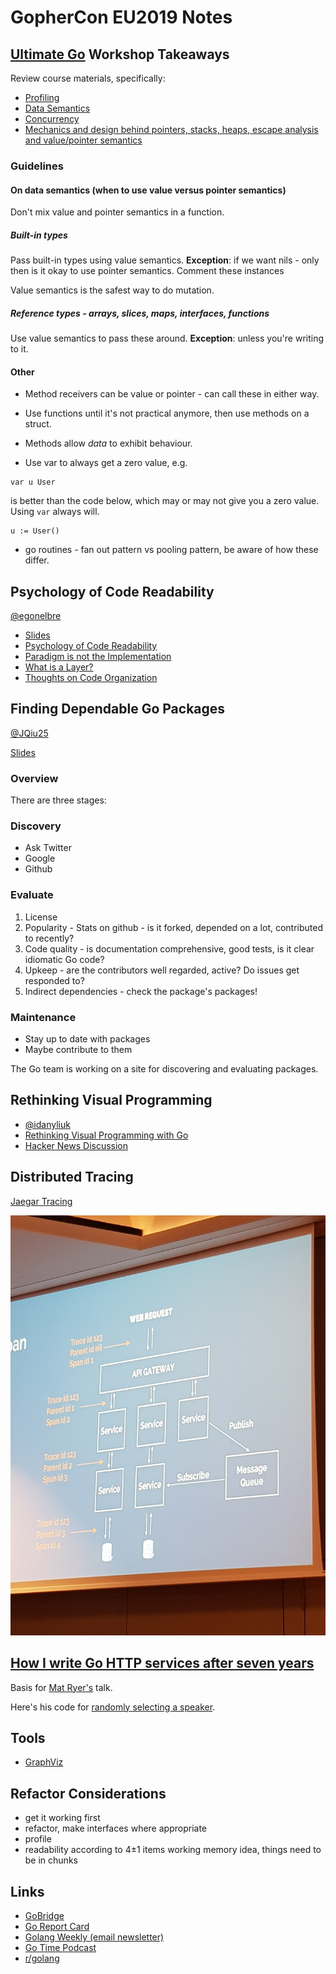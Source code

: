 # GopherCon EU2019 Notes

## [Ultimate Go](https://github.com/ardanlabs/gotraining/blob/master/topics/courses/go/README.md) Workshop Takeaways

Review course materials, specifically:
 
* [Profiling](https://github.com/ardanlabs/gotraining/blob/master/topics/courses/go/tooling/README.md)
* [Data Semantics](https://github.com/ardanlabs/gotraining/blob/67e33a36da51d394b0fe6f925b8023e10a29878d/topics/go/language/methods/example5/example5.go)
* [Concurrency](https://github.com/ardanlabs/gotraining/blob/master/topics/courses/go/concurrency/README.md)
* [Mechanics and design behind pointers, stacks, heaps, escape analysis and value/pointer semantics](https://www.ardanlabs.com/blog/2017/05/language-mechanics-on-stacks-and-pointers.html)

### Guidelines

#### On data semantics (when to use value versus pointer semantics)

Don't mix value and pointer semantics in a function.

##### Built-in types

Pass built-in types using value semantics.
**Exception**: if we want nils - only then is it okay to use pointer semantics. Comment these instances

Value semantics is the safest way to do mutation.

##### Reference types - arrays, slices, maps, interfaces, functions

Use value semantics to pass these around. **Exception**: unless you're writing to it.

#### Other 

* Method receivers can be value or pointer - can call these in either way.

* Use functions until it's not practical anymore, then use methods on a struct.

* Methods allow _data_ to exhibit behaviour.

* Use var to always get a zero value, e.g.
```
var u User
```
is better than the code below, which may or may not give you a zero value. Using `var` always will.
```
u := User()
``` 

* go routines - fan out pattern vs pooling pattern, be aware of how these differ.

## Psychology of Code Readability
[@egonelbre](https://twitter.com/egonelbre)

* [Slides](https://t.co/pcN9bw3XuO)
* [Psychology of Code Readability](https://medium.com/@egonelbre/psychology-of-code-readability-d23b1ff1258a)
* [Paradigm is not the Implementation](https://medium.com/@egonelbre/paradigm-is-not-the-implementation-af4c1489c073)
* [What is a Layer?](https://medium.com/@egonelbre/what-is-a-layer-948bb1a26b5d)
* [Thoughts on Code Organization](https://medium.com/@egonelbre/thoughts-on-code-organization-c668e7cc4b96)


## Finding Dependable Go Packages

[@JQiu25](https://twitter.com/JQiu25)

[Slides](https://speakerdeck.com/julieqiu/finding-dependable-go-packages)

### Overview
There are three stages:

### Discovery 
* Ask Twitter 
* Google
* Github

### Evaluate 
1. License
2. Popularity - Stats on github - is it forked, depended on a lot, contributed to recently? 
3. Code quality - is documentation comprehensive, good tests, is it clear idiomatic Go code?
4. Upkeep - are the contributors well regarded, active? Do issues get responded to?
5. Indirect dependencies - check the package's packages!

### Maintenance 
* Stay up to date with packages
* Maybe contribute to them

The Go team is working on a site for discovering and evaluating packages.

## Rethinking Visual Programming
* [@idanyliuk](https://twitter.com/idanyliuk)
* [Rethinking Visual Programming with Go](https://divan.dev/posts/visual_programming_go/)
* [Hacker News Discussion](https://news.ycombinator.com/item?id=20100376)

## Distributed Tracing
[Jaegar Tracing](https://www.jaegertracing.io/)

![Distributed Tracing Example Diagram](distributed_tracing.jpg "Distributed Tracing Example Diagram")

## [How I write Go HTTP services after seven years](https://medium.com/statuscode/how-i-write-go-http-services-after-seven-years-37c208122831)
Basis for [Mat Ryer's](https://twitter.com/matryer) talk.

Here's his code for [randomly selecting a speaker](https://gist.github.com/matryer/cb8c249b3d4a2dc3d4f0d00d3b1aba45).

## Tools
* [GraphViz](http://graphviz.org/)

## Refactor Considerations
* get it working first
* refactor, make interfaces where appropriate
* profile
* readability according to 4±1 items working memory idea, things need to be in chunks

## Links

* [GoBridge](https://github.com/gobridge/about-us/blob/master/README.md)
* [Go Report Card](https://goreportcard.com/)
* [Golang Weekly (email newsletter)](https://golangweekly.com/issues/264)
* [Go Time Podcast](https://changelog.com/gotime)
* [r/golang](https://www.reddit.com/r/golang/)
